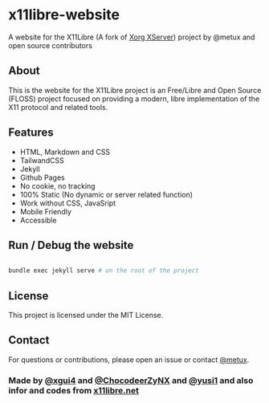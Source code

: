 # x11libre-website

A website for the X11Libre (A fork of [Xorg XServer](https://gitlab.freedesktop.org/xorg/xserver)) project by @metux and open source contributors

## About

This is the website for the X11Libre project is an Free/Libre and Open Source (FLOSS) project focused on providing a modern, libre implementation of the X11 protocol and related tools.

## Features

- HTML, Markdown and CSS 
- TailwandCSS
- Jekyll
- Github Pages
- No cookie, no tracking 
- 100% Static (No dynamic or server related function)
- Work without CSS, JavaSript
- Mobile Friendly 
- Accessible 

## Run / Debug the website

```bash

bundle exec jekyll serve # on the root of the project

```

## License

This project is licensed under the MIT License.

## Contact

For questions or contributions, please open an issue or contact [@metux](https://github.com/metux).

### Made by [@xgui4](https://github.com/xgui4) and [@ChocodeerZyNX](https://github.com/ChocodeerZyNX) and [@yusi1](https://github.com/yuzi1) and also infor and codes from [x11libre.net](https://x11libre.net)